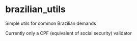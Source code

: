 # brazilian_utils
Simple utils for common Brazilian demands

Currently only a CPF (equivalent of social security) validator
